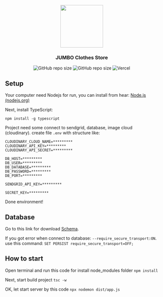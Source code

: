 <div style="text-align: center">
<img src="https://res.cloudinary.com/dvuqazqqs/image/upload/v1644473486/ICON11_pzxxoj.png" height="140">

<h3>JUMBO Clothes Store</h3>

![GitHub repo size](https://img.shields.io/github/repo-size/FPT-NMTung/Shopping-Project) ![GitHub repo size](https://img.shields.io/tokei/lines/github/FPT-NMTung/Shopping-Project) ![Vercel](https://img.shields.io/github/deployments/FPT-NMTung/Shopping-Project/production?label=vercel&logo=vercel&logoColor=vercel)


</div>


## Setup

Your computer need Nodejs for run, you can install from hear: [Node.js (nodejs.org)](https://nodejs.org/en/)

Next, install TypeScript:

```
npm install -g typescript
```

Project need some connect to sendgrid, database, image cloud (cloudinary). create file `.env` with structure like:

```
CLOUDINARY_CLOUD_NAME=*********
CLOUDINARY_API_KEY=*********
CLOUDINARY_API_SECRET=*********

DB_HOST=*********
DB_USER=*********
DB_DATABASE=*********
DB_PASSWORD=*********
DB_PORT=*********

SENDGRID_API_KEY=*********

SECRET_KEY=*********
```

Done environment!

## Database

Go to this link for download [Schema](https://nmtung-my.sharepoint.com/:f:/g/personal/admin_nmtung_onmicrosoft_com/EuEsA37s1fxDhaS0A9myg7YBtK7qipJB3WpkN6teJaJOMg?e=gsP9bl).

If you got error when connect to database: `--require_secure_transport:ON`.
use this command: `SET PERSIST require_secure_transport=OFF;`

## How to start

Open terminal and run this code for install node_modules folder `npm install`

Next, start build project `tsc -w`

OK, let start server by this code `npx nodemon dist/app.js`

